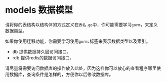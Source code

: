 # models 数据模型

请将你的表结构以结构体的方式定义在`表名.go`中，你可能需要学习`gorm`，来定义数据类型。

如果你使用迁移功能，你需要学习使用`gorm:`标签来表示数据类型以及索引。

- db 提供数据持久层访问接口。
- rdb 提供redis的数据访问接口。

请尽量将需要访问数据库的操作放入此处，因为这样你可以放心的查看程序哪里使用数据库，查询条件是怎样的，方便你以后修改数据库。
